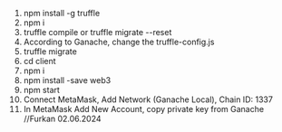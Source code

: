1. npm install -g truffle
2. npm i
3. truffle compile or truffle migrate --reset
4. According to Ganache, change the truffle-config.js
5. truffle migrate
6. cd client
7. npm i
8. npm install -save web3
9. npm start
10. Connect MetaMask, Add Network (Ganache Local), Chain ID: 1337
11. In MetaMask Add New Account, copy private key from Ganache
//Furkan 02.06.2024
